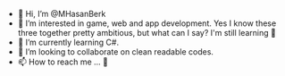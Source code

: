 - 👋 Hi, I’m @MHasanBerk
- 👀 I’m interested in game, web and app development. Yes I know these three together pretty ambitious, but what can I say? I'm still learning 🗿
- 🌱 I’m currently learning C#.
- 💞️ I’m looking to collaborate on clean readable codes.
- 📫 How to reach me ... 🗿

<!---
MHasanBerk/MHasanBerk is a ✨ special ✨ repository because its `README.md` (this file) appears on your GitHub profile.
You can click the Preview link to take a look at your changes.
--->
